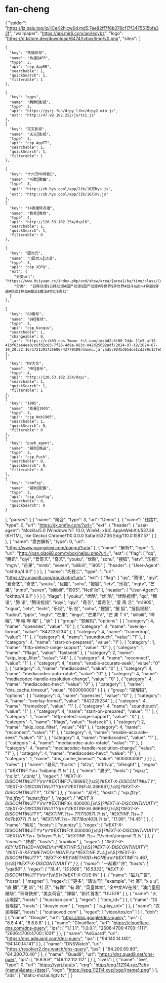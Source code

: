 # fan-cheng
{
  "spider": "https://lz.qaiu.top/lz/iiCeK2hicw6d;md5;7ee82ff7f6b078cf17f3475515bfa32f",
  "wallpaper": "https://api.mir6.com/api/ecybz",
  "logo": "https://d.kstore.dev/download/6474/tvbox/img/v0.png",
  "sites": [

    {
      "key": "热播影视",
      "name": "热播┃APP",
      "type": 3,
      "api": "csp_AppRB",
      "searchable": 1,
      "quickSearch": 1,
      "filterable": 1
    },

    {
      "key": "qqys",
      "name": "腾腾┃影视",
      "type": 3,
      "api": "https://yyrj.fun/drpy_libs/drpy2.min.js",
      "ext": "http://47.99.102.252/js/tx1.js"
    },
    {
      "key": "天天影视",
      "name": "天天┃影视",
      "type": 3,
      "api": "csp_AppTT",
      "searchable": 1,
      "quickSearch": 1,
      "filterable": 1
    },
   
    {
      "key": "十六万MV听歌📣",
      "name": "听歌┃歌曲",
      "type": 3,
      "api": "http://zb.hys.cool/app/lib/16万hys.js",
      "ext": "http://zb.hys.cool/app/lib/16万mv.js"
    },
    {
      "key": "t4直播转点播",
      "name": "教育┃教育",
      "type": 4,
      "api": "http://120.53.102.254/dsp16",
      "searchable": 1,
      "quickSearch": 1,
      "filterable": 0
    },
    
    {
      "key": "囧次元",
      "name": "🤨囧次元┃动漫",
      "type": 3,
      "api": "csp_XBPQ",
      "ext": {
        "分类url": "https://www.9ciyuan.cc/index.php/vod/show/area/{area}/by/time/class/{cateId}/id/20/page/{catePg}/year/{year}.html",
        "分类": "日韩动漫$日韩动漫#国产动漫$国产动漫#异世界$异世界#战斗$战斗#穿越$穿越#热血$热血#魔法$魔法#奇幻$奇幻"
      }
    },
    
    {
      "key": "88看球",
      "name": "88┃看球",
      "type": 3,
      "api": "csp_Kanqiu",
      "searchable": 1,
      "changeable": 0,
      "jar": "https://cik03-cos.7moor-fs1.com/im/4d2c3f00-7d4c-11e5-af15-41bf63ae4ea0/c8fd2c83-7f26-4d9a-983c-042d25692adf/2024-07-19/2024-07-19_20:22:16/1721391736606/43779109/danmu.jar;md5;924bd95dce1cd389c13fe5e19eedf8ba"
    },
    {
      "key": "MV大全",
      "name": "MV┃音乐",
      "type": 4,
      "api": "http://120.53.102.254/dsp/",
      "searchable": 1,
      "quickSearch": 1,
      "filterable": 1
    },
    {
      "key": "1905",
      "name": "能量┃1905",
      "type": 3,
      "api": "csp_Web1905",
      "searchable": 1,
      "quickSearch": 0,
      "filterable": 0
    },
    {
      "key": "push_agent",
      "name": "辅助┃推送",
      "type": 3,
      "api": "csp_Push",
      "searchable": 0,
      "quickSearch": 0,
      "filterable": 0
    },
    {
      "key": "config",
      "name": "辅助┃配置",
      "type": 3,
      "api": "csp_Config",
      "searchable": 0,
      "quickSearch": 0
    }
  ],
  "parses": [
    {
      "name": "聚合",
      "type": 3,
      "url": "Demo"
    },
    {
      "name": "线路1",
      "type": 0,
      "url": "https://jx.xmflv.com/?url=",
      "ext": {
        "header": {
          "user-agent": "Mozilla/5.0 (Windows NT 10.0; Win64; x64) AppleWebKit/537.36 (KHTML, like Gecko) Chrome/110.0.0.0 Safari/537.36 Edg/110.0.1587.57"
        }
      }
    },
    {
      "name": "盘古解析",
      "type": 0,
      "url": "https://www.pangujiexi.com/pangu/?url="
    },
    {
      "name": "解析1",
      "type": 1,
      "url": "http://pan.qiaoji8.com/tvbox/neibu.php?url=",
      "ext": {
        "flag": [
          "qq",
          "腾讯",
          "qiyi",
          "爱奇艺",
          "奇艺",
          "youku",
          "优酷",
          "sohu",
          "搜狐",
          "letv",
          "乐视",
          "mgtv",
          "芒果",
          "tnmb",
          "seven",
          "bilibili",
          "1905"
        ],
        "header": {
          "User-Agent": "okhttp/4.9.1"
        }
      }
    },
    {
      "name": "巧技二",
      "type": 1,
      "url": "https://zy.qiaoji8.com/gouzi.php?url=",
      "ext": {
        "flag": [
          "qq",
          "腾讯",
          "qiyi",
          "爱奇艺",
          "奇艺",
          "youku",
          "优酷",
          "sohu",
          "搜狐",
          "letv",
          "乐视",
          "mgtv",
          "芒果",
          "tnmb",
          "seven",
          "bilibili",
          "1905",
          "NetFilx"
        ],
        "header": {
          "User-Agent": "okhttp/4.9.1"
        }
      }
    }
  ],
  "flags": [
    "youku",
    "优酷",
    "优 酷",
    "优酷视频",
    "qq",
    "腾讯",
    "腾 讯",
    "腾讯视频",
    "iqiyi",
    "qiyi",
    "奇艺",
    "爱奇艺",
    "爱 奇 艺",
    "m1905",
    "xigua",
    "letv",
    "leshi",
    "乐视",
    "乐 视",
    "sohu",
    "搜狐",
    "搜 狐",
    "搜狐视频",
    "tudou",
    "pptv",
    "mgtv",
    "芒果",
    "imgo",
    "芒果TV",
    "芒 果 T V",
    "bilibili",
    "哔 哩",
    "哔 哩 哔 哩"
  ],
  "ijk": [
    {
      "group": "软解码",
      "options": [
        {
          "category": 4,
          "name": "opensles",
          "value": "0"
        },
        {
          "category": 4,
          "name": "overlay-format",
          "value": "842225234"
        },
        {
          "category": 4,
          "name": "framedrop",
          "value": "1"
        },
        {
          "category": 4,
          "name": "soundtouch",
          "value": "1"
        },
        {
          "category": 4,
          "name": "start-on-prepared",
          "value": "1"
        },
        {
          "category": 1,
          "name": "http-detect-range-support",
          "value": "0"
        },
        {
          "category": 1,
          "name": "fflags",
          "value": "fastseek"
        },
        {
          "category": 2,
          "name": "skip_loop_filter",
          "value": "48"
        },
        {
          "category": 4,
          "name": "reconnect",
          "value": "1"
        },
        {
          "category": 4,
          "name": "enable-accurate-seek",
          "value": "0"
        },
        {
          "category": 4,
          "name": "mediacodec",
          "value": "0"
        },
        {
          "category": 4,
          "name": "mediacodec-auto-rotate",
          "value": "0"
        },
        {
          "category": 4,
          "name": "mediacodec-handle-resolution-change",
          "value": "0"
        },
        {
          "category": 4,
          "name": "mediacodec-hevc",
          "value": "0"
        },
        {
          "category": 1,
          "name": "dns_cache_timeout",
          "value": "600000000"
        }
      ]
    },
    {
      "group": "硬解码",
      "options": [
        {
          "category": 4,
          "name": "opensles",
          "value": "0"
        },
        {
          "category": 4,
          "name": "overlay-format",
          "value": "842225234"
        },
        {
          "category": 4,
          "name": "framedrop",
          "value": "1"
        },
        {
          "category": 4,
          "name": "soundtouch",
          "value": "1"
        },
        {
          "category": 4,
          "name": "start-on-prepared",
          "value": "1"
        },
        {
          "category": 1,
          "name": "http-detect-range-support",
          "value": "0"
        },
        {
          "category": 1,
          "name": "fflags",
          "value": "fastseek"
        },
        {
          "category": 2,
          "name": "skip_loop_filter",
          "value": "48"
        },
        {
          "category": 4,
          "name": "reconnect",
          "value": "1"
        },
        {
          "category": 4,
          "name": "enable-accurate-seek",
          "value": "0"
        },
        {
          "category": 4,
          "name": "mediacodec",
          "value": "1"
        },
        {
          "category": 4,
          "name": "mediacodec-auto-rotate",
          "value": "1"
        },
        {
          "category": 4,
          "name": "mediacodec-handle-resolution-change",
          "value": "1"
        },
        {
          "category": 4,
          "name": "mediacodec-hevc",
          "value": "1"
        },
        {
          "category": 1,
          "name": "dns_cache_timeout",
          "value": "600000000"
        }
      ]
    }
  ],
  "rules": [
    {
      "name": "暴风",
      "hosts": [
        "bfzy",
        "bfbfvip",
        "bfengbf"
      ],
      "regex": [
        "#EXTINF.*?\\s+.*?adjump.*?\\.ts"
      ]
    },
    {
      "name": "量子",
      "hosts": [
        "vip.lz",
        "hd.lz",
        ".cdnlz"
      ],
      "regex": [
        "#EXT-X-DISCONTINUITY\\r*\\n*#EXTINF:7\\.166667,[\\s\\S]*?#EXT-X-DISCONTINUITY",
        "#EXT-X-DISCONTINUITY\\r*\\n*#EXTINF:4\\.066667,[\\s\\S]*?#EXT-X-DISCONTINUITY",
        "17.19"
      ]
    },
    {
      "name": "非凡",
      "hosts": [
        "vip.ffzy",
        "hd.ffzy",
        "super.ffzy"
      ],
      "regex": [
        "#EXT-X-DISCONTINUITY\\r*\\n*#EXTINF:6\\.400000,[\\s\\S]*?#EXT-X-DISCONTINUITY",
        "#EXT-X-DISCONTINUITY\\r*\\n*#EXTINF:6\\.666667,[\\s\\S]*?#EXT-X-DISCONTINUITY",
        "#EXTINF.*?\\s+.*?1171(057).*?\\.ts",
        "#EXTINF.*?\\s+.*?6d7b(077).*?\\.ts",
        "#EXTINF.*?\\s+.*?6718a(403).*?\\.ts",
        "17.99",
        "14.45"
      ]
    },
    {
      "name": "索尼",
      "hosts": [
        "suonizy"
      ],
      "regex": [
        "#EXT-X-DISCONTINUITY\\r*\\n*#EXTINF:1\\.000000,[\\s\\S]*?#EXT-X-DISCONTINUITY",
        "#EXTINF.*?\\s+.*?p1ayer.*?\\.ts",
        "#EXTINF.*?\\s+.*?\\/video\\/original.*?\\.ts"
      ]
    },
    {
      "name": "快看",
      "hosts": [
        "kuaikan"
      ],
      "regex": [
        "#EXT-X-KEY:METHOD=NONE\\r*\\n*#EXTINF:5,[\\s\\S]*?#EXT-X-DISCONTINUITY",
        "#EXT-X-KEY:METHOD=NONE\\r*\\n*#EXTINF:2\\.4,[\\s\\S]*?#EXT-X-DISCONTINUITY",
        "#EXT-X-KEY:METHOD=NONE\\r*\\n*#EXTINF:1\\.467,[\\s\\S]*?#EXT-X-DISCONTINUITY"
      ]
    },
    {
      "name": "一起看广告",
      "hosts": [
        "yqk88"
      ],
      "regex": [
        "18.4",
        "15.1666",
        "16.5333",
        "#EXT-X-DISCONTINUITY\\r*\\n*[\\s\\S]*?#EXT-X-CUE-IN"
      ]
    },
    {
      "name": "磁力广告",
      "hosts": [
        "magnet"
      ],
      "regex": [
        "更多",
        "请访问",
        "example",
        "社 區",
        "x u u",
        "直 播",
        "更 新",
        "社 区",
        "有趣",
        "有 趣",
        "英皇体育",
        "全中文AV在线",
        "澳门皇冠赌场",
        "哥哥快来",
        "美女荷官",
        "裸聊",
        "新片首发",
        "UUE29"
      ]
    },
    {
      "name": "火山嗅探",
      "hosts": [
        "huoshan.com"
      ],
      "regex": [
        "item_id="
      ]
    },
    {
      "name": "抖音嗅探",
      "hosts": [
        "douyin.com"
      ],
      "regex": [
        "is_play_url="
      ]
    },
    {
      "name": "农民嗅探",
      "hosts": [
        "toutiaovod.com"
      ],
      "regex": [
        "video/tos/cn"
      ]
    }
  ],
  "doh": [
    {
      "name": "Google",
      "url": "https://dns.google/dns-query",
      "ips": [
        "8.8.4.4",
        "8.8.8.8"
      ]
    },
    {
      "name": "Cloudflare",
      "url": "https://cloudflare-dns.com/dns-query",
      "ips": [
        "1.1.1.1",
        "1.0.0.1",
        "2606:4700:4700::1111",
        "2606:4700:4700::1001"
      ]
    },
    {
      "name": "AdGuard",
      "url": "https://dns.adguard.com/dns-query",
      "ips": [
        "94.140.14.140",
        "94.140.14.141"
      ]
    },
    {
      "name": "DNSWatch",
      "url": "https://resolver2.dns.watch/dns-query",
      "ips": [
        "84.200.69.80",
        "84.200.70.40"
      ]
    },
    {
      "name": "Quad9",
      "url": "https://dns.quad9.net/dns-quer",
      "ips": [
        "9.9.9.9",
        "149.112.112.112"
      ]
    }
  ],
  "lives": [
    {
      "name": "live",
      "type": 0,
      "url": "https://yyrj.fun/tv",
      "epg": "http://epg.112114.xyz/?ch={name}&date={date}",
      "logo": "https://epg.112114.xyz/logo/{name}.png"
    }
  ],
  "ads": [
    "static-mozai.4gtv.tv"
  ]
}
